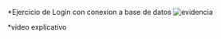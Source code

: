 *Ejercicio de Login con conexion a base de datos
![evidencia](https://user-images.githubusercontent.com/82854890/128922970-9e05b603-b52b-491e-ae66-c8c5bb302d64.gif)

*video explicativo

